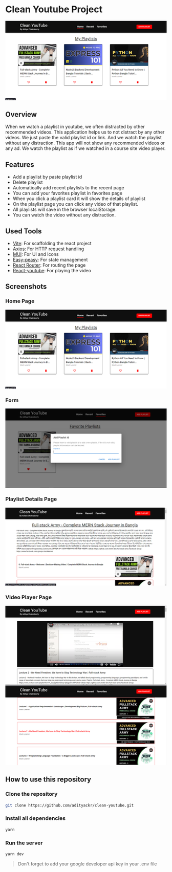 # Clean Youtube Project

![Home Page](./screenshots/cy-01.png)

## Overview

When we watch a playlist in youtube, we often distracted by other recommended videos. This application helps us to not distract by any other videos. We just paste the valid playlist id or link. And we watch the playlist without any distraction. This app will not show any recommended videos or any ad. We watch the playlist as if we watched in a course site video player.

## Features

- Add a playlist by paste playlist id
- Delete playlist
- Automatically add recent playlists to the recent page
- You can add your favorites playlist in favorites page
- When you click a playlist card it will show the details of playlist
- On the playlist page you can click any video of that playlist.
- All playlists will save in the browser localStorage.
- You can watch the video without any distraction.

## Used Tools

- [Vite](https://vitejs.dev/): For scaffolding the react project
- [Axios](https://axios-http.com/docs/intro): For HTTP request handling
- [MUI](https://mui.com/): For UI and Icons
- [Easy-peasy](https://easy-peasy.vercel.app/): For state management
- [React Router](https://reactrouter.com/en/main): For routing the page
- [React-youtube](https://github.com/tjallingt/react-youtube): For playing the video

## Screenshots

### Home Page

![Home Page](./screenshots/cy-01.png)

### Form

![Form](./screenshots/cy-02.png)

### Playlist Details Page

![playlist](./screenshots/cy-03.png)

### Video Player Page

![Video player](./screenshots/cy-04.png)
![Video player](./screenshots/cy-05.png)

## How to use this repository

### Clone the repository

```sh
git clone https://github.com/adityackr/clean-youtube.git
```

### Install all dependencies

```sh
yarn
```

### Run the server

```sh
yarn dev
```

> Don't forget to add your google developer api key in your .env file
